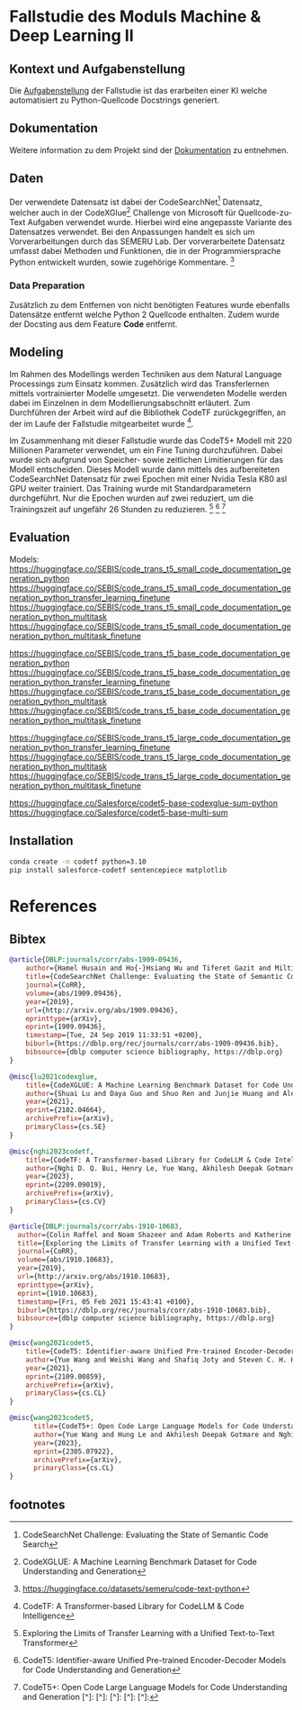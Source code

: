 # Fallstudie des Moduls Machine & Deep Learning II

## Kontext und Aufgabenstellung

Die [Aufgabenstellung](./docs/task.md) der Fallstudie ist das erarbeiten einer KI welche automatisiert zu Python-Quellcode Docstrings generiert.

## Dokumentation

Weitere information zu dem Projekt sind der [Dokumentation](./docs/README.md) zu entnehmen.

## Daten 

Der verwendete Datensatz ist dabei der CodeSearchNet[^1] Datensatz, welcher auch in der CodeXGlue[^2] Challenge von Microsoft für Quellcode-zu-Text Aufgaben verwendet wurde. Hierbei wird eine angepasste Variante des Datensatzes verwendet. Bei den Anpassungen handelt es sich um Vorverarbeitungen durch das SEMERU Lab. Der vorverarbeitete Datensatz umfasst dabei Methoden und Funktionen, die in der Programmiersprache Python entwickelt wurden, sowie zugehörige Kommentare. [^3]

### Data Preparation 

Zusätzlich zu dem Entfernen von nicht benötigten Features wurde ebenfalls Datensätze entfernt welche Python 2 Quellcode enthalten. Zudem wurde der Docsting aus dem Feature **Code** entfernt.

## Modeling

Im Rahmen des Modellings werden Techniken aus dem Natural Language Processings zum Einsatz kommen. Zusätzlich wird das Transferlernen mittels vortrainierter Modelle umgesetzt. Die verwendeten Modelle werden dabei im Einzelnen in dem Modellierungsabschnitt erläutert. Zum Durchführen der Arbeit wird auf die Bibliothek CodeTF zurückgegriffen, an der im Laufe der Fallstudie mitgearbeitet wurde [^4].

Im Zusammenhang mit dieser Fallstudie wurde das CodeT5+ Modell mit 220 Millionen Parameter verwendet, um ein Fine Tuning durchzuführen. Dabei wurde sich aufgrund von Speicher- sowie zeitlichen Limitierungen für das Modell entscheiden. Dieses Modell wurde dann mittels des aufbereiteten CodeSearchNet Datensatz für zwei Epochen mit einer Nvidia Tesla K80 asl GPU weiter trainiert. Das Training wurde mit Standardparametern durchgeführt. Nur die Epochen wurden auf zwei reduziert, um die Trainingszeit auf ungefähr 26 Stunden zu reduzieren. [^5] [^6] [^7] 

## Evaluation

Models:
https://huggingface.co/SEBIS/code_trans_t5_small_code_documentation_generation_python
https://huggingface.co/SEBIS/code_trans_t5_small_code_documentation_generation_python_transfer_learning_finetune
https://huggingface.co/SEBIS/code_trans_t5_small_code_documentation_generation_python_multitask
https://huggingface.co/SEBIS/code_trans_t5_small_code_documentation_generation_python_multitask_finetune

https://huggingface.co/SEBIS/code_trans_t5_base_code_documentation_generation_python
https://huggingface.co/SEBIS/code_trans_t5_base_code_documentation_generation_python_transfer_learning_finetune
https://huggingface.co/SEBIS/code_trans_t5_base_code_documentation_generation_python_multitask
https://huggingface.co/SEBIS/code_trans_t5_base_code_documentation_generation_python_multitask_finetune

https://huggingface.co/SEBIS/code_trans_t5_large_code_documentation_generation_python_transfer_learning_finetune
https://huggingface.co/SEBIS/code_trans_t5_large_code_documentation_generation_python_multitask
https://huggingface.co/SEBIS/code_trans_t5_large_code_documentation_generation_python_multitask_finetune

https://huggingface.co/Salesforce/codet5-base-codexglue-sum-python
https://huggingface.co/Salesforce/codet5-base-multi-sum


## Installation

```bash
conda create -n codetf python=3.10
pip install salesforce-codetf sentencepiece matplotlib
```

# References

## Bibtex

```bibtex
@article{DBLP:journals/corr/abs-1909-09436,
    author={Hamel Husain and Ho{-}Hsiang Wu and Tiferet Gazit and Miltiadis Allamanis and Marc Brockschmidt},
    title={CodeSearchNet Challenge: Evaluating the State of Semantic Code Search},
    journal={CoRR},
    volume={abs/1909.09436},
    year={2019},
    url={http://arxiv.org/abs/1909.09436},
    eprinttype={arXiv},
    eprint={1909.09436},
    timestamp={Tue, 24 Sep 2019 11:33:51 +0200},
    biburl={https://dblp.org/rec/journals/corr/abs-1909-09436.bib},
    bibsource={dblp computer science bibliography, https://dblp.org}
}

@misc{lu2021codexglue,
    title={CodeXGLUE: A Machine Learning Benchmark Dataset for Code Understanding and Generation}, 
    author={Shuai Lu and Daya Guo and Shuo Ren and Junjie Huang and Alexey Svyatkovskiy and Ambrosio Blanco and Colin Clement and Dawn Drain and Daxin Jiang and Duyu Tang and Ge Li and Lidong Zhou and Linjun Shou and Long Zhou and Michele Tufano and Ming Gong and Ming Zhou and Nan Duan and Neel Sundaresan and Shao Kun Deng and Shengyu Fu and Shujie Liu},
    year={2021},
    eprint={2102.04664},
    archivePrefix={arXiv},
    primaryClass={cs.SE}
}

@misc{nghi2023codetf,
    title={CodeTF: A Transformer-based Library for CodeLLM & Code Intelligence}, 
    author={Nghi D. Q. Bui, Henry Le, Yue Wang, Akhilesh Deepak Gotmare, Junnan Li, Steven Hoi.},
    year={2023},
    eprint={2209.09019},
    archivePrefix={arXiv},
    primaryClass={cs.CV}
}

@article{DBLP:journals/corr/abs-1910-10683,
  author={Colin Raffel and Noam Shazeer and Adam Roberts and Katherine Lee and Sharan Narang and Michael Matena and Yanqi Zhou and Wei Li and Peter J. Liu},
  title={Exploring the Limits of Transfer Learning with a Unified Text-to-Text Transformer},
  journal={CoRR},
  volume={abs/1910.10683},
  year={2019},
  url={http://arxiv.org/abs/1910.10683},
  eprinttype={arXiv},
  eprint={1910.10683},
  timestamp={Fri, 05 Feb 2021 15:43:41 +0100},
  biburl={https://dblp.org/rec/journals/corr/abs-1910-10683.bib},
  bibsource={dblp computer science bibliography, https://dblp.org}
}

@misc{wang2021codet5,
    title={CodeT5: Identifier-aware Unified Pre-trained Encoder-Decoder Models for Code Understanding and Generation}, 
    author={Yue Wang and Weishi Wang and Shafiq Joty and Steven C. H. Hoi},
    year={2021},
    eprint={2109.00859},
    archivePrefix={arXiv},
    primaryClass={cs.CL}
}

@misc{wang2023codet5,
      title={CodeT5+: Open Code Large Language Models for Code Understanding and Generation}, 
      author={Yue Wang and Hung Le and Akhilesh Deepak Gotmare and Nghi D. Q. Bui and Junnan Li and Steven C. H. Hoi},
      year={2023},
      eprint={2305.07922},
      archivePrefix={arXiv},
      primaryClass={cs.CL}
}


```

## footnotes
[^1]: CodeSearchNet Challenge: Evaluating the State of Semantic Code Search
[^2]: CodeXGLUE: A Machine Learning Benchmark Dataset for Code Understanding and Generation
[^3]: https://huggingface.co/datasets/semeru/code-text-python
[^4]: CodeTF: A Transformer-based Library for CodeLLM & Code Intelligence
[^5]: Exploring the Limits of Transfer Learning with a Unified Text-to-Text Transformer
[^6]: CodeT5: Identifier-aware Unified Pre-trained Encoder-Decoder Models for Code Understanding and Generation
[^7]: CodeT5+: Open Code Large Language Models for Code Understanding and Generation
[^]:
[^]:
[^]:
[^]:
[^]:

